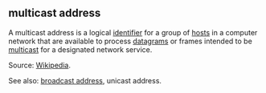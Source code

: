 ## multicast address

<p class="c8"><span>A multicast address is a logical </span><span class="c2"><a class="c3" href="#h.u3bfehmj4ed3">identifier</a></span><span>&nbsp;for a group of </span><span class="c2"><a class="c3" href="#h.3f5tvermqc9k">hosts</a></span><span>&nbsp;in a </span><span>computer network</span><span>&nbsp;that are available to process </span><span class="c2"><a class="c3" href="#h.mxq90rincwo">datagrams</a></span><span>&nbsp;or frames intended to be </span><span class="c2"><a class="c3" href="#h.nopxfdr8qtr6">multicast</a></span><span>&nbsp;for a designated </span><span>network service</span><span class="c0">.</span></p><p class="c8"><span>Source: </span><span class="c2"><a class="c3" href="https://www.google.com/url?q=https://en.wikipedia.org/wiki/Multicast_address&amp;sa=D&amp;source=editors&amp;ust=1706779842755146&amp;usg=AOvVaw1HV70DllyKjcS6miRm4jpo">Wikipedia</a></span><span class="c0">.</span></p><p class="c8"><span>See also: </span><span class="c2"><a class="c3" href="#h.7gok5zmnh6an">broadcast address</a></span><span>, unicast address.</span></p>

